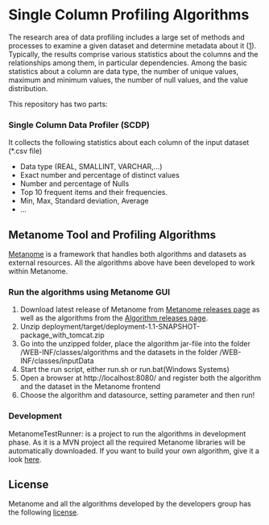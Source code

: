 # Single Column Profiling Algorithms
The research area of data profiling includes a large set of methods and processes to examine a given dataset and determine metadata about it ([1](https://hpi.de/fileadmin/user_upload/fachgebiete/naumann/publications/2013/profiling_vision.pdf)). Typically, the results comprise various statistics about the columns and the relationships among them, in particular dependencies. Among the basic
statistics about a column are data type, the number of unique values, maximum and minimum values, the number of null values, and the value distribution.

This repository has two parts:
### Single Column Data Profiler (SCDP) 
It collects the following statistics about each column of the input dataset (*.csv file) 
* Data type	(REAL, SMALLINT, VARCHAR,...)
* Exact number and percentage of distinct values
* Number and percentage of Nulls
* Top 10 frequent items	and their frequencies.
* Min, Max, Standard deviation, Average
* ...

## Metanome Tool and Profiling Algorithms
[Metanome](www.metanome.de) is a framework that handles both algorithms and datasets as external resources. All the algorithms above have been developed to work within Metanome.

### Run the algorithms using Metanome GUI

1. Download latest release of Metanome from [Metanome releases page](https://github.com/HPI-Information-Systems/Metanome/releases) as well as
the algorithms from the [Algorithm releases page](https://hpi.de/naumann/projects/data-profiling-and-analytics/metanome-data-profiling/algorithms.html). 
2. Unzip deployment/target/deployment-1.1-SNAPSHOT-package_with_tomcat.zip
3. Go into the unzipped folder, place the algorithm jar-file into the folder /WEB-INF/classes/algorithms and the datasets in the folder /WEB-INF/classes/inputData
5. Start the run script, either run.sh or run.bat(Windows Systems)
6. Open a browser at http://localhost:8080/ and register both the algorithm and the dataset in the Metanome frontend
7. Choose the algorithm and datasource, setting parameter and then run!

### Development

MetanomeTestRunner: is a project to run the algorithms in development phase. As it is a MVN project all the required Metanome libraries will be automatically downloaded.
If you want to build your own algorithm, give it a look [here](https://github.com/HPI-Information-Systems/metanome-algorithms).

## License

Metanome and all the algorithms developed by the developers group has the following [license](https://github.com/HPI-Information-Systems/Metanome/blob/master/LICENSE). 
